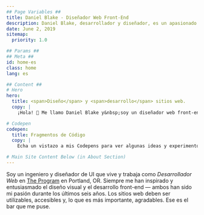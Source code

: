 ```yaml
---
## Page Variables ##
title: Daniel Blake - Diseñador Web Front-End
description: Daniel Blake, desarrollador y diseñador, es un apasionado de crear sitios web accesibles y receptivos.
date: June 2, 2019
sitemap:
  priority: 1.0

## Params ##
## Meta ##
id: home-es
class: home
lang: es

## Content ##
# Hero
hero:
  title: <span>Diseño</span> y <span>desarrollo</span> sitios web.
  copy: |
    ¡Hola! 👋 Me llamo Daniel Blake y&nbsp;soy un diseñador web front-end que cree que los sitios web deben ser simples, accesibles, receptivos y&nbsp;rápidos.

# Codepen
codepen:
  title: Fragmentos de Código
  copy: |
    Echa un vistazo a mis Codepens para ver algunas ideas y experimentos en los que he estado trabajando.

# Main Site Content Below (in About Section)
---
```


Soy un ingeniero y diseñador de UI que vive y trabaja como <i>Desarrollador Web</i> en <a href='https://theprogrampdx.com' rel='external noreferrer noopener' target='_blank'>The Program</a> en Portland,&nbsp;OR. Siempre me han inspirado y entusiasmado el diseño visual y el desarrollo front-end &mdash; ambos han sido mi pasión durante los últimos seis años. Los sitios web deben ser utilizables, accesibles y, lo que es más importante, agradables. Ese es el bar que me&nbsp;puse.
